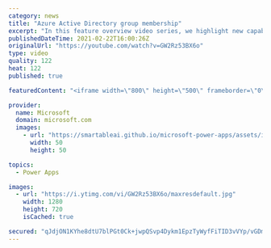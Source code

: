 ```yaml
---
category: news
title: "Azure Active Directory group membership"
excerpt: "In this feature overview video series, we highlight new capabilities included in the latest update to Microsoft Power Apps.  Power Apps Dataverse provides record level security to Azure Active Directory group membership types. Admins can easily set up and assign permissions to different Azure AD users,"
publishedDateTime: 2021-02-22T16:00:26Z
originalUrl: "https://youtube.com/watch?v=GW2Rz53BX6o"
type: video
quality: 122
heat: 122
published: true

featuredContent: "<iframe width=\"800\" height=\"500\" frameborder=\"0\" src=\"https://www.youtube.com/embed/GW2Rz53BX6o\" allow=\"accelerometer; autoplay; encrypted-media; gyroscope; picture-in-picture\" allowfullscreen></iframe>"

provider:
  name: Microsoft
  domain: microsoft.com
  images:
    - url: "https://smartableai.github.io/microsoft-power-apps/assets/images/organizations/microsoft.com-50x50.jpg"
      width: 50
      height: 50

topics:
  - Power Apps

images:
  - url: "https://i.ytimg.com/vi/GW2Rz53BX6o/maxresdefault.jpg"
    width: 1280
    height: 720
    isCached: true

secured: "qJdjON1KYhe8dtU7blPGt0Ck+jwpQSvp4Dykm1EpzTyWyfFiTID3vVYp/vGDmcBJo6ymhA01norZOta+MDF0L+9YBybuzLYrXk8mugPNFX+9Qie2Xh/X4u6HhFK04dwZbMugLkrAxFGcyZcS8VdapsV7OflUc4gnKLjEhzqxXJHAdBHjKuZ0qqxVB7vIi67WBe85aprLlgjoPiDkDjjhf2j553eMFiQs0epuNll/Hh7YBkBkaShiD9KvIwe7AIGqFnfWe+fLxq4joqtH288y6kZX+oJpr+++BPX06rkE7iGGEQSnqQ74HIUKYlBzFhR8FMWCA5HxyxFw6c/FWg+64d2HObnSFNUod6dF/pt33cYIVzVQCw+5zU6tAHSCPkYCG84LkJ+gXVCmlvNUaOp62vPPD9qrlImsZmSk7P9JaCGUjxiEHIUvstkupYEc7SJT;1iCfXem6UAeMOXFWd1H+TA=="
---
```


